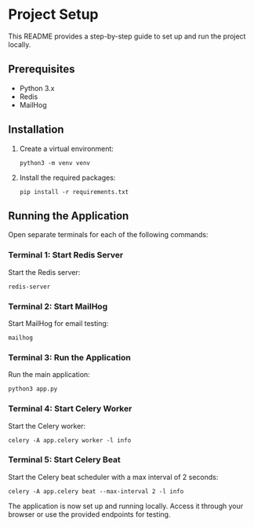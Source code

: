 # Project Setup

This README provides a step-by-step guide to set up and run the project locally.

## Prerequisites

- Python 3.x
- Redis
- MailHog

## Installation

1. Create a virtual environment:

    ```
    python3 -m venv venv
    ```

2. Install the required packages:

    ```
    pip install -r requirements.txt
    ```

## Running the Application

Open separate terminals for each of the following commands:

### Terminal 1: Start Redis Server

Start the Redis server:

```
redis-server
```

### Terminal 2: Start MailHog

Start MailHog for email testing:

```
mailhog
```

### Terminal 3: Run the Application

Run the main application:

```
python3 app.py
```

### Terminal 4: Start Celery Worker

Start the Celery worker:

```
celery -A app.celery worker -l info
```

### Terminal 5: Start Celery Beat

Start the Celery beat scheduler with a max interval of 2 seconds:

```
celery -A app.celery beat --max-interval 2 -l info
```

The application is now set up and running locally. Access it through your browser or use the provided endpoints for testing.